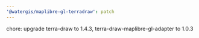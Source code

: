 ```yaml
---
'@watergis/maplibre-gl-terradraw': patch
---
```


chore: upgrade terra-draw to 1.4.3, terra-draw-maplibre-gl-adapter to 1.0.3
